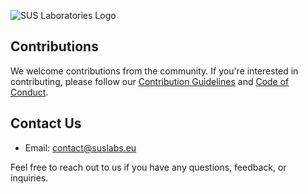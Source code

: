 ![SUS Laboratories Logo](https://i.imgur.com/OlNCjXm.png)

## Contributions

We welcome contributions from the community. If you're interested in contributing, please follow our [Contribution Guidelines](CONTRIBUTING.md) and [Code of Conduct](CODE_OF_CONDUCT.md).

## Contact Us

- Email: [contact@suslabs.eu](mailto:contact@suslabs.eu)

Feel free to reach out to us if you have any questions, feedback, or inquiries.
